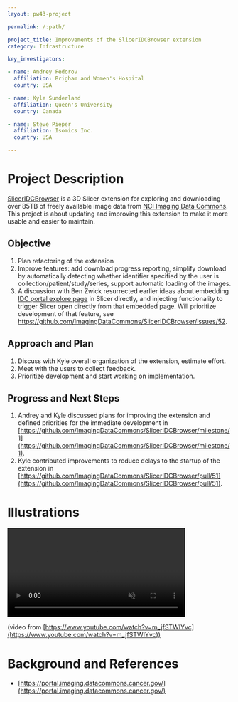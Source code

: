 ```yaml
---
layout: pw43-project

permalink: /:path/

project_title: Improvements of the SlicerIDCBrowser extension
category: Infrastructure

key_investigators:

- name: Andrey Fedorov
  affiliation: Brigham and Women's Hospital
  country: USA

- name: Kyle Sunderland
  affiliation: Queen's University
  country: Canada

- name: Steve Pieper
  affiliation: Isomics Inc.
  country: USA

---
```


# Project Description

<!-- Add a short paragraph describing the project. -->

[SlicerIDCBrowser](https://github.com/ImagingDataCommons/SlicerIDCBrowser) is a 3D Slicer extension for exploring and downloading over 85TB of freely available image data from [NCI Imaging Data Commons](https://portal.imaging.datacommons.cancer.gov/explore). This project is about updating and improving this extension to make it more usable and easier to maintain.



## Objective

<!-- Describe here WHAT you would like to achieve (what you will have as end result). -->

1. Plan refactoring of the extension
2. Improve features: add download progress reporting, simplify download by automatically detecting whether identifier specified by the user is collection/patient/study/series, support automatic loading of the images.
3. A discussion with Ben Zwick resurrected earlier ideas about embedding [IDC portal explore page](https://portal.imaging.datacommons.cancer.gov/explore/) in Slicer directly, and injecting functionality to trigger Slicer open directly from that embedded page. Will prioritize development of that feature, see https://github.com/ImagingDataCommons/SlicerIDCBrowser/issues/52.



## Approach and Plan

<!-- Describe here HOW you would like to achieve the objectives stated above. -->


1. Discuss with Kyle overall organization of the extension, estimate effort.
2. Meet with the users to collect feedback.
3. Prioritize development and start working on implementation.

## Progress and Next Steps

<!-- Update this section as you make progress, describing of what you have ACTUALLY DONE.
     If there are specific steps that you could not complete then you can describe them here, too. -->

1. Andrey and Kyle discussed plans for improving the extension and defined priorities for the immediate development in [https://github.com/ImagingDataCommons/SlicerIDCBrowser/milestone/1](https://github.com/ImagingDataCommons/SlicerIDCBrowser/milestone/1).
3. Kyle contributed improvements to reduce delays to the startup of the extension in [https://github.com/ImagingDataCommons/SlicerIDCBrowser/pull/51](https://github.com/ImagingDataCommons/SlicerIDCBrowser/pull/51).

# Illustrations

<!-- Add pictures and links to videos that demonstrate what has been accomplished. -->

<video
   controls muted
   src="https://github.com/user-attachments/assets/522087f9-99e5-4c0b-80c9-f5ab940aa19c"
   style="max-height:640px; min-height: 200px">
 </video>



(video from [https://www.youtube.com/watch?v=m_jfSTWIYvc](https://www.youtube.com/watch?v=m_jfSTWIYvc))

# Background and References

<!-- If you developed any software, include link to the source code repository.
     If possible, also add links to sample data, and to any relevant publications. -->


- [https://portal.imaging.datacommons.cancer.gov/](https://portal.imaging.datacommons.cancer.gov/)

